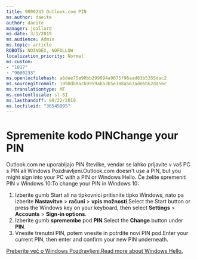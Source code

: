 ```yaml
---
title: 9000233 Outlook.com PIN
ms.author: daeite
author: daeite
manager: joallard
ms.date: 3/1/2019
ms.audience: Admin
ms.topic: article
ROBOTS: NOINDEX, NOFOLLOW
localization_priority: Normal
ms.custom:
- "1817"
- "9000233"
ms.openlocfilehash: a6dee75a90bb299094a9075f96aad83b5355dac2
ms.sourcegitcommit: 1d98db8acb9959aba3b5e308a567ade6b62da56c
ms.translationtype: MT
ms.contentlocale: sl-SI
ms.lasthandoff: 08/22/2019
ms.locfileid: "36545995"
---
```

# <a name="change-your-pin"></a><span data-ttu-id="68bf9-102">Spremenite kodo PIN</span><span class="sxs-lookup"><span data-stu-id="68bf9-102">Change your PIN</span></span>

<span data-ttu-id="68bf9-103">Outlook.com ne uporabljajo PIN številke, vendar se lahko prijavite v vaš PC s PIN ali Windows Pozdravljeni.</span><span class="sxs-lookup"><span data-stu-id="68bf9-103">Outlook.com doesn't use a PIN, but you might sign into your PC with a PIN or Windows Hello.</span></span> <span data-ttu-id="68bf9-104">Če želite spremeniti PIN v Windows 10:</span><span class="sxs-lookup"><span data-stu-id="68bf9-104">To change your PIN in Windows 10:</span></span>

1. <span data-ttu-id="68bf9-105">Izberite gumb Start ali na tipkovnici pritisnite tipko Windows, nato pa izberite **Nastavitve** > **računi** > **vpis možnosti**.</span><span class="sxs-lookup"><span data-stu-id="68bf9-105">Select the Start button or press the Windows key on your keyboard, then select **Settings** > **Accounts** > **Sign-in options**.</span></span>
2. <span data-ttu-id="68bf9-106">Izberite gumb **spremembe** pod **PIN**.</span><span class="sxs-lookup"><span data-stu-id="68bf9-106">Select the **Change** button under **PIN**.</span></span>
3. <span data-ttu-id="68bf9-107">Vnesite trenutni PIN, potem vnesite in potrdite novi PIN pod.</span><span class="sxs-lookup"><span data-stu-id="68bf9-107">Enter your current PIN, then enter and confirm your new PIN underneath.</span></span>

[<span data-ttu-id="68bf9-108">Preberite več o Windows Pozdravljeni.</span><span class="sxs-lookup"><span data-stu-id="68bf9-108">Read more about Windows Hello.</span></span>](https://support.microsoft.com/help/17215/)